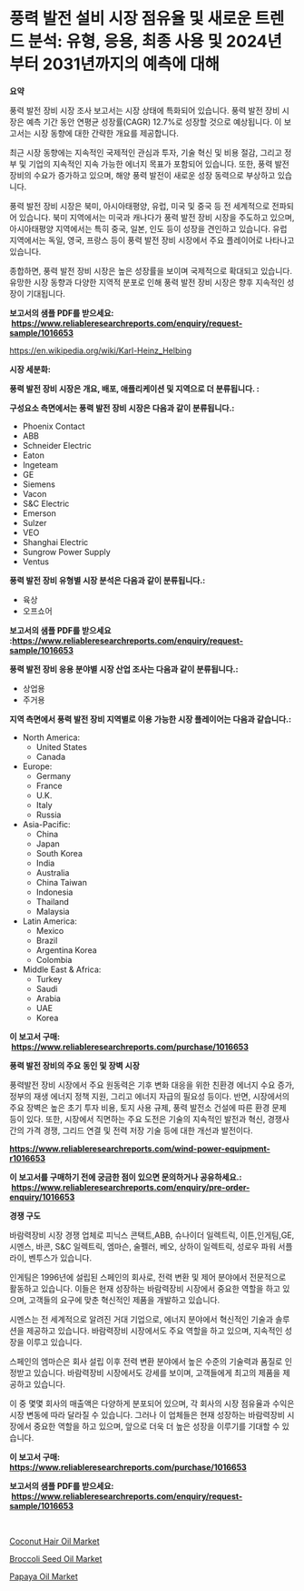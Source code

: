 <p><h1>풍력 발전 설비 시장 점유율 및 새로운 트렌드 분석: 유형, 응용, 최종 사용 및 2024년부터 2031년까지의 예측에 대해</h1></p><p><strong>요약</strong></p>
<p><p>풍력 발전 장비 시장 조사 보고서는 시장 상태에 특화되어 있습니다. 풍력 발전 장비 시장은 예측 기간 동안 연평균 성장률(CAGR) 12.7%로 성장할 것으로 예상됩니다. 이 보고서는 시장 동향에 대한 간략한 개요를 제공합니다.</p><p>최근 시장 동향에는 지속적인 국제적인 관심과 투자, 기술 혁신 및 비용 절감, 그리고 정부 및 기업의 지속적인 지속 가능한 에너지 목표가 포함되어 있습니다. 또한, 풍력 발전 장비의 수요가 증가하고 있으며, 해양 풍력 발전이 새로운 성장 동력으로 부상하고 있습니다.</p><p>풍력 발전 장비 시장은 북미, 아시아태평양, 유럽, 미국 및 중국 등 전 세계적으로 전파되어 있습니다. 북미 지역에서는 미국과 캐나다가 풍력 발전 장비 시장을 주도하고 있으며, 아시아태평양 지역에서는 특히 중국, 일본, 인도 등이 성장을 견인하고 있습니다. 유럽 지역에서는 독일, 영국, 프랑스 등이 풍력 발전 장비 시장에서 주요 플레이어로 나타나고 있습니다.</p><p>종합하면, 풍력 발전 장비 시장은 높은 성장률을 보이며 국제적으로 확대되고 있습니다. 유망한 시장 동향과 다양한 지역적 분포로 인해 풍력 발전 장비 시장은 향후 지속적인 성장이 기대됩니다.</p></p>
<p><strong>보고서의 샘플 PDF를 받으세요: &nbsp;<a href="https://www.reliableresearchreports.com/enquiry/request-sample/1016653">https://www.reliableresearchreports.com/enquiry/request-sample/1016653</a></strong></p>
<p><a href="https://en.wikipedia.org/wiki/Karl-Heinz_Helbing">https://en.wikipedia.org/wiki/Karl-Heinz_Helbing</a></p>
<p><strong>시장 세분화:</strong></p>
<p><strong> 풍력 발전 장비 시장은 개요, 배포, 애플리케이션 및 지역으로 더 분류됩니다. :</strong></p>
<p><strong>구성요소 측면에서는 풍력 발전 장비 시장은 다음과 같이 분류됩니다.:</strong></p>
<p><ul><li>Phoenix Contact</li><li>ABB</li><li>Schneider Electric</li><li>Eaton</li><li>Ingeteam</li><li>GE</li><li>Siemens</li><li>Vacon</li><li>S&C Electric</li><li>Emerson</li><li>Sulzer</li><li>VEO</li><li>Shanghai Electric</li><li>Sungrow Power Supply</li><li>Ventus</li></ul></p>
<p><strong> 풍력 발전 장비 유형별 시장 분석은 다음과 같이 분류됩니다.:</strong></p>
<p><ul><li>육상</li><li>오프쇼어</li></ul></p>
<p><strong>보고서의 샘플 PDF를 받으세요 :<a href="https://www.reliableresearchreports.com/enquiry/request-sample/1016653">https://www.reliableresearchreports.com/enquiry/request-sample/1016653</a></strong></p>
<p><strong> 풍력 발전 장비 응용 분야별 시장 산업 조사는 다음과 같이 분류됩니다.:</strong></p>
<p><ul><li>상업용</li><li>주거용</li></ul></p>
<p><strong>지역 측면에서 풍력 발전 장비 지역별로 이용 가능한 시장 플레이어는 다음과 같습니다.:</strong></p>
<p><ul>
    <li>
        North America:
        <ul>
            <li>United States</li>
            <li>Canada</li>
        </ul>
    </li>
    <li>
        Europe:
        <ul>
            <li>Germany</li>
            <li>France</li>
            <li>U.K.</li>
            <li>Italy</li>
            <li>Russia</li>
        </ul>
    </li>
    <li>
        Asia-Pacific:
        <ul>
            <li>China</li>
            <li>Japan</li>
            <li>South Korea</li>
            <li>India</li>
            <li>Australia</li>
            <li>China Taiwan</li>
            <li>Indonesia</li>
            <li>Thailand</li>
            <li>Malaysia</li>
        </ul>
    </li>
    <li>
        Latin America:
        <ul>
            <li>Mexico</li>
            <li>Brazil</li>
            <li>Argentina Korea</li>
            <li>Colombia</li>
        </ul>
    </li>
    <li>
        Middle East & Africa:
        <ul>
            <li>Turkey</li>
            <li>Saudi</li>
            <li>Arabia</li>
            <li>UAE</li>
            <li>Korea</li>
        </ul>
    </li>
    </ul></p>
<p><strong>이 보고서 구매: &nbsp;<a href="https://www.reliableresearchreports.com/purchase/1016653">https://www.reliableresearchreports.com/purchase/1016653</a></strong></p>
<p><strong>풍력 발전 장비의 주요 동인 및 장벽 시장</strong></p>
<p><p>풍력발전 장비 시장에서 주요 원동력은 기후 변화 대응을 위한 친환경 에너지 수요 증가, 정부의 재생 에너지 정책 지원, 그리고 에너지 자급의 필요성 등이다. 반면, 시장에서의 주요 장벽은 높은 초기 투자 비용, 토지 사용 규제, 풍력 발전소 건설에 따른 환경 문제 등이 있다. 또한, 시장에서 직면하는 주요 도전은 기술의 지속적인 발전과 혁신, 경쟁사 간의 가격 경쟁, 그리드 연결 및 전력 저장 기술 등에 대한 개선과 발전이다.</p></p>
<p><strong><a href="https://www.reliableresearchreports.com/wind-power-equipment-r1016653">https://www.reliableresearchreports.com/wind-power-equipment-r1016653</a></strong></p>
<p><strong>이 보고서를 구매하기 전에 궁금한 점이 있으면 문의하거나 공유하세요.: &nbsp;<a href="https://www.reliableresearchreports.com/enquiry/pre-order-enquiry/1016653">https://www.reliableresearchreports.com/enquiry/pre-order-enquiry/1016653</a></strong></p>
<p><strong>경쟁 구도</strong></p>
<p><p>바람력장비 시장 경쟁 업체로 피닉스 콘택트,ABB, 슈나이더 일렉트릭, 이튼,인게팀,GE, 시멘스, 바콘, S&C 일렉트릭, 엠마슨, 술펠러, 베오, 상하이 일렉트릭, 성로우 파워 서플라이, 벤투스가 있습니다. </p><p>인게팀은 1996년에 설립된 스페인의 회사로, 전력 변환 및 제어 분야에서 전문적으로 활동하고 있습니다. 이들은 현재 성장하는 바람력장비 시장에서 중요한 역할을 하고 있으며, 고객들의 요구에 맞춘 혁신적인 제품을 개발하고 있습니다. </p><p>시멘스는 전 세계적으로 알려진 거대 기업으로, 에너지 분야에서 혁신적인 기술과 솔루션을 제공하고 있습니다. 바람력장비 시장에서도 주요 역할을 하고 있으며, 지속적인 성장을 이루고 있습니다. </p><p>스페인의 엠마슨은 회사 설립 이후 전력 변환 분야에서 높은 수준의 기술력과 품질로 인정받고 있습니다. 바람력장비 시장에서도 강세를 보이며, 고객들에게 최고의 제품을 제공하고 있습니다. </p><p>이 중 몇몇 회사의 매출액은 다양하게 분포되어 있으며, 각 회사의 시장 점유율과 수익은 시장 변동에 따라 달라질 수 있습니다. 그러나 이 업체들은 현재 성장하는 바람력장비 시장에서 중요한 역할을 하고 있으며, 앞으로 더욱 더 높은 성장을 이루기를 기대할 수 있습니다.</p></p>
<p><strong>이 보고서 구매: &nbsp; <a href="https://www.reliableresearchreports.com/purchase/1016653">https://www.reliableresearchreports.com/purchase/1016653</a></strong></p>
<p><strong>보고서의 샘플 PDF를 받으세요: &nbsp;<a href="https://www.reliableresearchreports.com/enquiry/request-sample/1016653">https://www.reliableresearchreports.com/enquiry/request-sample/1016653</a></strong><strong></strong></p>
<p>&nbsp;</p>
<p><p><a href="https://github.com/Bryanturray6576/Market-Research-Report-List-1/blob/main/coconut-hair-oil-market.md">Coconut Hair Oil Market</a></p><p><a href="https://github.com/xvyfpyhu18/Market-Research-Report-List-1/blob/main/broccoli-seed-oil-market.md">Broccoli Seed Oil Market</a></p><p><a href="https://github.com/YashRP12/Market-Research-Report-List-5/blob/main/papaya-oil-market.md">Papaya Oil Market</a></p></p>